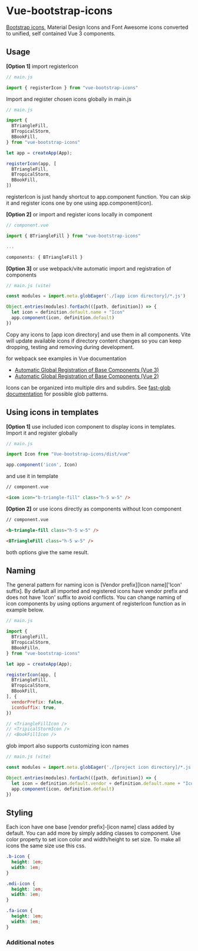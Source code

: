 # Vue-bootstrap-icons

[Bootstrap icons](https://https://icons.getbootstrap.com/), Material Design Icons and Font Awesome icons converted to unified, self contained Vue 3 components. 

## Usage

**[Option 1]** import registerIcon

```js
// main.js

import { registerIcon } from "vue-bootstrap-icons"
```

Import and register chosen icons globally in main.js

```js
// main.js

import { 
  BTriangleFill,
  BTropicalStorm,
  BBookFill,
} from "vue-bootstrap-icons"

let app = createApp(App);

registerIcon(app, [
  BTriangleFill,
  BTropicalStorm,
  BBookFill,
])
```

registerIcon is just handy shortcut to app.component function. You can skip it and register icons one by one using app.component(icon). 

**[Option 2]** or import and register icons locally in component

```js
// component.vue

import { BTriangleFill } from "vue-bootstrap-icons"

...

components: { BTriangleFill }
```

**[Option 3]** or use webpack/vite automatic import and registration of components

```js
// main.js (vite)

const modules = import.meta.globEager('./[app icon directory]/*.js')

Object.entries(modules).forEach(([path, definition]) => {
  let icon = definition.default.name + "Icon"
  app.component(icon, definition.default)
})
```

Copy any icons to [app icon directory] and use them in all components. Vite will update available icons if directory content changes so you can keep dropping, testing and removing during development.

for webpack see examples in Vue documentation
* [Automatic Global Registration of Base Components (Vue 3)](https://v3.vuejs.org/cookbook/automatic-global-registration-of-base-components.html#base-example)
* [Automatic Global Registration of Base Components (Vue 2)](https://vuejs.org/v2/guide/components-registration.html#Automatic-Global-Registration-of-Base-Components)

Icons can be organized into multiple dirs and subdirs. See [fast-glob documentation](https://github.com/mrmlnc/fast-glob#pattern-syntax) for possible glob patterns.

## Using icons in templates

**[Option 1]** use included icon component to display icons in templates. Import it and register globally

```js
// main.js

import Icon from "Vue-bootstrap-icons/dist/vue"

app.component('icon', Icon)
```

and use it in template

```html
// component.vue

<icon icon="b-triangle-fill" class="h-5 w-5" />
```

**[Option 2]** or use icons directly as components without Icon component

```html
// component.vue

<b-triangle-fill class="h-5 w-5" />

<BTriangleFill class="h-5 w-5" />
```

both options give the same result.

## Naming

The general pattern for naming icon is [Vendor prefix][Icon name]['Icon' suffix]. By default all imported and registered icons have vendor prefix and does not have 'Icon' suffix to avoid conflicts. You can change naming of icon components by using options argument of registerIcon function as in example below.

```js
// main.js

import { 
  BTriangleFill,
  BTropicalStorm,
  BBookFilln,
} from "vue-bootstrap-icons"

let app = createApp(App);

registerIcon(app, [
  BTriangleFill,
  BTropicalStorm,
  BBookFill,
], {
  vendorPrefix: false,
  iconSuffix: true,
})

// <TriangleFillIcon />
// <TripicalStormIcon />
// <BookFillIcon />
```

glob import also supports customizing icon names 

```js
// main.js (vite)

const modules = import.meta.globEager('./[project icon directory]/*.js')

Object.entries(modules).forEach(([path, definition]) => {
  let icon = definition.default.vendor + definition.default.name + "Icon"
  app.component(icon, definition.default)
})
```

## Styling

Each icon have one base [vendor prefix]-[icon name] class added by default. You can add more by simply adding classes to component. Use color property to set icon color and width/height to set size. To make all icons the same size use this css.

```css
.b-icon {
  height: 1em;
  width: 1em;
}

.mdi-icon {
  height: 1em;
  width: 1em;
}

.fa-icon {
  height: 1em;
  width: 1em;
}
```

### Additional notes
